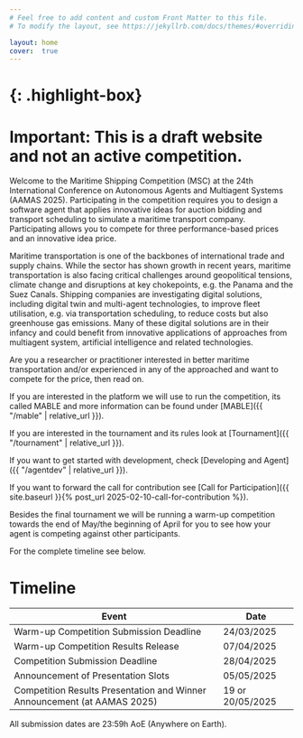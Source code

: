 ```yaml
---
# Feel free to add content and custom Front Matter to this file.
# To modify the layout, see https://jekyllrb.com/docs/themes/#overriding-theme-defaults

layout: home
cover:  true
---
```


<style>
  .highlight-box {
      background: #fffbcc;
      border-left: 4px solid #ffcc00;
      padding: 8px;
      margin: 10px 0;
  }
</style>

# {: .highlight-box}
# **Important:** This is a draft website and not an active competition.

Welcome to the Maritime Shipping Competition (MSC) at the 24th International Conference on Autonomous Agents and Multiagent Systems (AAMAS 2025).
Participating in the competition requires you to design a software agent that applies innovative ideas for auction bidding and transport scheduling to simulate a maritime transport company.
Participating allows you to compete for three performance-based prices and an innovative idea price.

Maritime transportation is one of the backbones of international trade and supply chains.
While the sector has shown growth in recent years, maritime transportation is also facing critical challenges around geopolitical tensions, climate change and disruptions at key chokepoints, e.g. the Panama and the Suez Canals.
Shipping companies are investigating digital solutions, including digital twin and multi-agent technologies, to improve fleet utilisation, e.g. via transportation scheduling, to reduce costs but also greenhouse gas emissions.
Many of these digital solutions are in their infancy and could benefit from innovative applications of approaches from multiagent system, artificial intelligence and related technologies.

Are you a researcher or practitioner interested in better maritime transportation and/or experienced in any of the approached and want to compete for the price, then read on.

If you are interested in the platform we will use to run the competition, its called MABLE and more information can be found under [MABLE]({{ "/mable" | relative_url }}).

If you are interested in the tournament and its rules look at [Tournament]({{ "/tournament" | relative_url }}).

If you want to get started with development, check [Developing and Agent]({{ "/agentdev" | relative_url }}).

If you want to forward the call for contribution see [Call for Participation]({{ site.baseurl }}{% post_url 2025-02-10-call-for-contribution %}).

Besides the final tournament we will be running a warm-up competition towards the end of May/the beginning of April for you to see how your agent is competing against other participants.

For the complete timeline see below.

# Timeline

| Event									 | Date	 |
| ------------------------------------------------------------------------------ | ---------------- |
| Warm-up Competition Submission Deadline					 | 24/03/2025       |
| Warm-up Competition Results Release						 | 07/04/2025       |
| Competition Submission Deadline						 | 28/04/2025	    |
| Announcement of Presentation Slots						 | 05/05/2025 	    |
| Competition Results Presentation and Winner Announcement (at AAMAS 2025)	 | 19 or 20/05/2025 |

All submission dates are 23:59h AoE (Anywhere on Earth).
